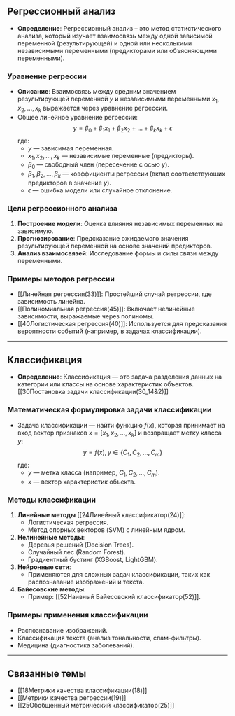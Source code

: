 

## Регрессионный анализ
- **Определение**: Регрессионный анализ – это метод статистического анализа, который изучает взаимосвязь между одной зависимой переменной (результирующей) и одной или несколькими независимыми переменными (предикторами или объясняющими переменными).

### Уравнение регрессии
- **Описание**: Взаимосвязь между средним значением результирующей переменной $y$ и независимыми переменными $x_1, x_2, \dots, x_k$ выражается через уравнение регрессии.
- Общее линейное уравнение регрессии:
  $$
  y = \beta_0 + \beta_1 x_1 + \beta_2 x_2 + \dots + \beta_k x_k + \epsilon
  $$
  где:
  - $y$ — зависимая переменная.
  - $x_1, x_2, \dots, x_k$ — независимые переменные (предикторы).
  - $\beta_0$ — свободный член (пересечение с осью $y$).
  - $\beta_1, \beta_2, \dots, \beta_k$ — коэффициенты регрессии (вклад соответствующих предикторов в значение $y$).
  - $\epsilon$ — ошибка модели или случайное отклонение.

### Цели регрессионного анализа
1. **Построение модели**: Оценка влияния независимых переменных на зависимую.
2. **Прогнозирование**: Предсказание ожидаемого значения результирующей переменной на основе значений предикторов.
3. **Анализ взаимосвязей**: Исследование формы и силы связи между переменными.

### Примеры методов регрессии
- [[Линейная регрессия(33)]]: Простейший случай регрессии, где зависимость линейна.
- [[Полиномиальная регрессия(45)]]: Включает нелинейные зависимости, выражаемые через полиномы.
- [[40Логистическая регрессия(40)]]: Используется для предсказания вероятности событий (например, в задачах классификации).

---

## Классификация
- **Определение**: Классификация — это задача разделения данных на категории или классы на основе характеристик объектов. [[30Постановка задачи классификации(30_14&2)]]

### Математическая формулировка задачи классификации
- Задача классификации — найти функцию $f(x)$, которая принимает на вход вектор признаков $x = [x_1, x_2, \dots, x_k]$ и возвращает метку класса $y$:
  $$
  y = f(x), \, y \in \{C_1, C_2, \dots, C_m\}
  $$
  где:
  - $y$ — метка класса (например, $C_1, C_2, \dots, C_m$).
  - $x$ — вектор характеристик объекта.

### Методы классификации
1. **Линейные методы** [[24Линейный классификатор(24)]]:
   - Логистическая регрессия.
   - Метод опорных векторов (SVM) с линейным ядром.
2. **Нелинейные методы**:
   - Деревья решений (Decision Trees).
   - Случайный лес (Random Forest).
   - Градиентный бустинг (XGBoost, LightGBM).
3. **Нейронные сети**:
   - Применяются для сложных задач классификации, таких как распознавание изображений и текста.
4. **Байесовские методы**:
   - Пример: [[52Наивный Байесовский классификатор(52)]].

### Примеры применения классификации
- Распознавание изображений.
- Классификация текста (анализ тональности, спам-фильтры).
- Медицина (диагностика заболеваний).

---

## Связанные темы
- [[18Метрики качества классификации(18)]]
- [[Метрики качества регрессии(19)]]
- [[25Обобщенный метрический классификатор(25)]]
  

